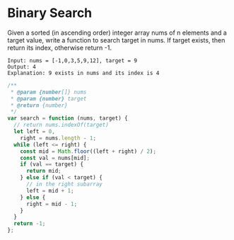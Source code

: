 # Binary Search

Given a sorted (in ascending order) integer array nums of n elements and a target value, write a function to search target in nums. If target exists, then return its index, otherwise return -1.

```
Input: nums = [-1,0,3,5,9,12], target = 9
Output: 4
Explanation: 9 exists in nums and its index is 4
```

```js
/**
 * @param {number[]} nums
 * @param {number} target
 * @return {number}
 */
var search = function (nums, target) {
  // return nums.indexOf(target)
  let left = 0,
    right = nums.length - 1;
  while (left <= right) {
    const mid = Math.floor((left + right) / 2);
    const val = nums[mid];
    if (val == target) {
      return mid;
    } else if (val < target) {
      // in the right subarray
      left = mid + 1;
    } else {
      right = mid - 1;
    }
  }
  return -1;
};
```
